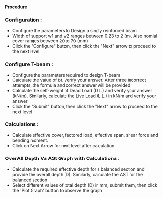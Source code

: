 

#### Procedure

### Configuration :

- Configure the parameters to Design a singly reinforced beam
- Width of support w1 and w2 ranges between 0.23 to 2 (m). Also nomial cover ranges between 20 to 70 (mm)
- Click the "Configure" button, then click the "Next" arrow to proceed to the next level

### Configure  T-beam :

- Configure the parameters required to design T-beam
- Calculate the value of bf. Verify your answer. After three incorrect attempts, the formula and correct answer will be provided
- Calculate the self-weight of Dead Load (D.L.) and verify your answer (kN/m). Similarly, calculate the Live Load (L.L.) in kN/m and verify your answer
- Click the "Submit" button, then click the "Next" arrow to proceed to the next level 

### Calculations : 

- Calculate effective cover, factored load, effective span, shear force and bending moment.
- Click on Next Arrow for next level after calculation.

### OverAll Depth Vs ASt Graph with Calculations :

- Calculate the required effective depth for a balanced section and provide the overall depth (D). Similarly, calculate the AST for the balanced section
- Select different values of total depth (D) in mm, submit them, then click the 'Plot Graph' button to observe the graph
